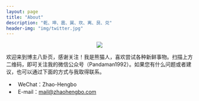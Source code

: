 ```yaml
---
layout: page
title: "About"
description: "乾、坤、震、巽、坎、离、艮、兑"
header-img: "img/twitter.jpg"
---
```


<center>
    <p><img src="http://7xrrbc.com1.z0.glb.clouddn.com/wechat2code.jpg" align="center"></p>
</center>

欢迎来到博主八卦页，感谢关注！我是熊猫人，喜欢尝试各种新鲜事物。扫描上方二维码，即可关注我的微信公众号（Pandaman1992）。如果您有什么问题或者建议，也可以通过下面的方式与我取得联系。

- <i class="fa fa-comments-o">&nbsp;&nbsp;</i>WeChat：Zhao-Hengbo
- <i class="fa fa-envelope-o">&nbsp;&nbsp;</i>E-mail：<mail@zhaohengbo.com>


<!--
<div style="text-align:right;margin:-1em 0.5em 3em;color:gray"><a href="mailto:mail@zhaohengbo.com"><i class="fa fa-envelope-o">&nbsp;&nbsp;</i>mail@zhaohengbo.com</a></div>
-->